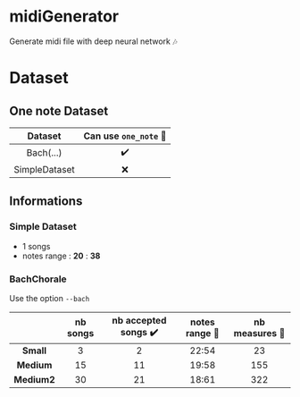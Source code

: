 # midiGenerator
Generate midi file with deep neural network :notes:

# Dataset 

## One note Dataset

| Dataset | Can use `one_note` :musical_note: |
| :---: | :---: |
| Bach(...) | :heavy_check_mark: |
| SimpleDataset | :x: |

## Informations
### Simple Dataset

- 1 songs
- notes range : **20** : **38**

### BachChorale

Use the option `--bach`

| | nb songs | nb accepted songs :heavy_check_mark: | notes range :musical_note: | nb measures :musical_score: |
| :---: | :---: | :---: | :---: | :---: |
| **Small** | 3 | 2 | 22:54 | 23 |
| **Medium** | 15 | 11 | 19:58 | 155 |
| **Medium2** | 30 | 21 | 18:61 | 322 |


